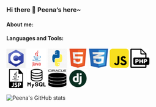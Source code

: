 ### Hi there 👋 Peena‘s here~

<!--
**peena5370/peena5370** is a ✨ _special_ ✨ repository because its `README.md` (this file) appears on your GitHub profile.

Here are some ideas to get you started:

- 🔭 I’m currently working on ...
- 🌱 I’m currently learning Degree of Information Technology 
- 👯 I’m looking to collaborate on ...
- 🤔 I’m looking for help with ...
- 💬 Ask me about ...
- 📫 How to reach me: ...
- 😄 Pronouns: ...
- ⚡ Fun fact: ...
-->
#### About me:


#### Languages and Tools:
<img src=".\Pictures\c-blue-logo.png" alt="C" width="50" height="50"> <img src=".\Pictures\java-logo.png" alt="java" width="50" height="50"> <img src=".\Pictures\python-logo.png" alt="py" width="50" height="50"> <img src=".\Pictures\html5-logo.png" alt="html5" width="50" height="50"> <img src=".\Pictures\css3.png" alt="css3" width="50" height="50"> <img src=".\Pictures\js-logo.png" alt="js" width="50" height="50"> <img src=".\Pictures\php-logo.png" alt="php" width="50" height="50"></br>
<img src=".\Pictures\jsp-logo.png" alt="jsp" width="50" height="50"> <img src=".\Pictures\mysql-logo.png" alt="mysql" width="50" height="50"> <img src=".\Pictures\oracle-sql.png" alt="oracle sql" width="50" height="50"> <img src=".\Pictures\django-logo.png" alt="django" width="50" height="50">

![Peena's GitHub stats](https://github-readme-stats.vercel.app/api?username=peena5370&count_private=true&show_icons=true&theme=dark&hide=contrib,prs)

